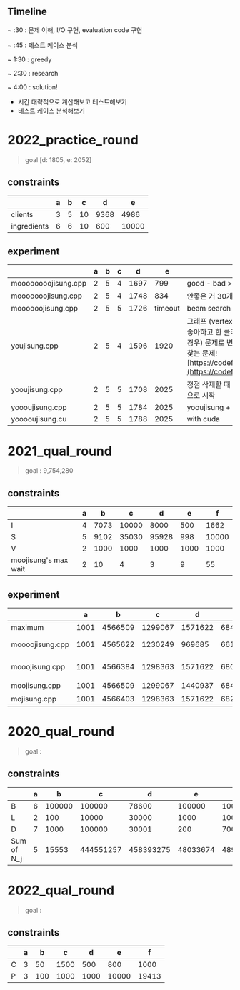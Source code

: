 ## Timeline

~ :30 : 문제 이해, I/O 구현, evaluation code 구현

~ :45 : 테스트 케이스 분석

~ 1:30 : greedy

~ 2:30 : research

~ 4:00 : solution!

- 시간 대략적으로 계산해보고 테스트해보기
- 테스트 케이스 분석해보기

# 2022_practice_round

> goal [d: 1805, e: 2052]

## constraints

|             | a   | b   | c   | d    | e     |
| ----------- | --- | --- | --- | ---- | ----- |
| clients     | 3   | 5   | 10  | 9368 | 4986  |
| ingredients | 6   | 6   | 10  | 600  | 10000 |

## experiment

|                     | a   | b   | c   | d    | e       | description                                                                                                                                                                                                                               |
| ------------------- | --- | --- | --- | ---- | ------- | ----------------------------------------------------------------------------------------------------------------------------------------------------------------------------------------------------------------------------------------- |
| moooooooojisung.cpp | 2   | 5   | 4   | 1697 | 799     | good - bad > 0                                                                                                                                                                                                                            |
| mooooooojisung.cpp  | 2   | 5   | 4   | 1748 | 834     | 안좋은 거 30개 빼고 좋은 거 30개 더하기                                                                                                                                                                                                   |
| moooooojisung.cpp   | 2   | 5   | 5   | 1726 | timeout | beam search (beam=5, count=10)                                                                                                                                                                                                            |
| youjisung.cpp       | 2   | 5   | 4   | 1596 | 1920    | 그래프 (vertex: client, edge: 한 클라이언트는 좋아하고 한 클라이언트는 싫어하는 재료가 있는 경우) 문제로 변환. 엣지가 없는 최대 정점 그래프 찾는 문제! [https://codeforces.com/blog/entry/99020](https://codeforces.com/blog/entry/99020) |
| yooujisung.cpp      | 2   | 5   | 5   | 1708 | 2025    | 정점 삭제할 때 degree 하나씩 낮추기, degree 0으로 시작                                                                                                                                                                                    |
| yoooujisung.cpp     | 2   | 5   | 5   | 1784 | 2025    | yooujisung + moooooojisung                                                                                                                                                                                                                |
| yooooujisung.cu     | 2   | 5   | 5   | 1788 | 2025    | with cuda                                                                                                                                                                                                                                 |

# 2021_qual_round

> goal : 9,754,280

## constraints

|                      | a   | b    | c     | d     | e    | f     |
| -------------------- | --- | ---- | ----- | ----- | ---- | ----- |
| I                    | 4   | 7073 | 10000 | 8000  | 500  | 1662  |
| S                    | 5   | 9102 | 35030 | 95928 | 998  | 10000 |
| V                    | 2   | 1000 | 1000  | 1000  | 1000 | 1000  |
| moojisung's max wait | 2   | 10   | 4     | 3     | 9    | 55    |

## experiment

|                 | a    | b       | c       | d       | e      | f       | sum     | description          |
| --------------- | ---- | ------- | ------- | ------- | ------ | ------- | ------- | -------------------- |
| maximum         | 1001 | 4566509 | 1299067 | 1571622 | 684497 | 1315652 | 9438348 | 최대                 |
| moooojisung.cpp | 1001 | 4565622 | 1230249 | 969685  | 661797 | 455761  | 7884115 | all streets are fair |
| mooojisung.cpp  | 1001 | 4566384 | 1298363 | 1571622 | 680987 | 807508  | 8925865 | 안 간 도로 삭제      |
| moojisung.cpp   | 1001 | 4566509 | 1299067 | 1440937 | 684497 | 1315652 | 9307663 | 차 개수 비례         |
| mojisung.cpp    | 1001 | 4566403 | 1298363 | 1571622 | 682237 | 807508  | 9307663 | 차 개수 비례         |

# 2020_qual_round

> goal :

## constraints

|            | a   | b      | c         | d         | e        | f        |
| ---------- | --- | ------ | --------- | --------- | -------- | -------- |
| B          | 6   | 100000 | 100000    | 78600     | 100000   | 100000   |
| L          | 2   | 100    | 10000     | 30000     | 1000     | 1000     |
| D          | 7   | 1000   | 100000    | 30001     | 200      | 700      |
| Sum of N_j | 5   | 15553  | 444551257 | 458393275 | 48033674 | 48916295 |

# 2022_qual_round

> goal :

## constraints

|     | a   | b   | c    | d    | e     | f     |
| --- | --- | --- | ---- | ---- | ----- | ----- |
| C   | 3   | 50  | 1500 | 500  | 800   | 1000  |
| P   | 3   | 100 | 1000 | 1000 | 10000 | 19413 |

